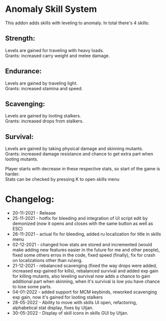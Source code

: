 # Anomaly Skill System
This addon adds skills with leveling to anomaly.
In total there's 4 skills:

## Strength:
Levels are gained for traveling with heavy loads.\
Grants: increased carry weight and melee damage.

## Endurance:
Levels are gained by traveling light.\
Grants: increased stamina and speed.

## Scavenging:
Levels are gained by looting stalkers.\
Grants: increased drops from stalkers.

## Survival:
Levels are gained by taking physical damage and skinning mutants.\
Grants: increased damage resistance and chance to get extra part when looting mutants.

Player starts with decrease in these respective stats, so start of the game is harder.\
Stats can be checked by pressing K to open skills menu

# Changelog:
- 20-11-2021 - Release
- 25-11-2021 - hotfix for bleeding and integration of UI script edit by demonized (now it opens and closes with the same button as well as ESC)
- 26-11-2021 - actual fix for bleeding, added ru localization for title in skills menu
- 02-12-2021 - changed how stats are stored and incremented (would make adding new features easier in the future for me and other people), fixed some others erros in the code, fixed speed (finally), fix for crash on localizations other than ru\eng.
- 21-12-2021 - rebalanced scavenging (fixed the way drops were added, increased exp gained for kills), rebalanced survival and added exp gain for killing mutants, also leveling survival now adds a chance to gain additional part when skinning, when it's survival is low you have chance to lose some parts.
- 04-01-2022 - added support for MCM keybinds, reworked scavenging exp gain, now it's gained for looting stalkers
- 28-05-2022 - Ability to move with skills UI open, refactoring, alphabetical stat display, fixes by Utjan.
- 30-05-2022 - Display of skill icons in skills GUI by Utjan.
